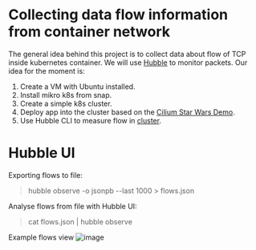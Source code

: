 # Collecting data flow information from container network
The general idea behind this project is to collect data about flow of TCP inside kubernetes container. We will use [Hubble](https://github.com/cilium/hubble) to monitor packets. Our idea for the moment is:
1. Create a VM with Ubuntu installed.
2. Install mikro k8s from snap.
3. Create a simple k8s cluster.
4. Deploy app into the cluster based on the [Cilium Star Wars Demo](https://github.com/cilium/star-wars-demo).
5. Use Hubble CLI to measure flow in [cluster](https://docs.cilium.io/en/stable/gettingstarted/hubble_cli/#hubble-cli).

# Hubble UI

Exporting flows to file: 
> hubble observe -o jsonpb --last 1000 > flows.json   

Analyse flows from file with Hubble UI:
> cat flows.json | hubble observe

Example flows view
![image](https://github.com/bszlacht/collectingdataflowsincontainernetwork/assets/21079319/fac52482-00a4-434b-bafa-76f96ee6e89d)







